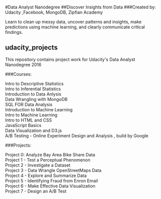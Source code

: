 #Data Analyst Nanodegree
##Discover Insights from Data
###Created by: Udacity ,Facebook, MongoDB, Zipfian Academy

Learn to clean up messy data, uncover patterns and insights, make predictions using machine learning, and clearly communicate critical findings.
## udacity_projects


This repository contains project work for Udacity's Data Analyst Nanodegree 2016

###Courses:

Intro to Descriptive Statistics<br>
Intro to Inferential Statistics<br>
Introduction to Data Anlysis<br>
Data Wrangling with MongoDB<br>
SQL FOR Data Analysis<br>
Introduction to Machine Learning<br>
Intro to Machine Learning<br>
Intro to HTML and CSS<br>
JavaScript Basics<br>
Data Visualization and D3.js<br>
A/B Testing - Online Experiment Design and Analysis , build by Google<br>

###Projects:

Project 0: Analyze Bay Area Bike Share Data<br>
Project 1 - Test a Perceptual Phenomenon<br>
Project 2 - Investigate a Dataset<br>
Project 3 - Data Wrangle OpenStreetMaps Data<br>
Project 4 - Explore and Summarize Data<br>
Project 5 - Identifying Fraud from Enron Email<br>
Project 6 - Make Effective Data Visualization<br>
Project 7 - Design an A/B Test<br>


